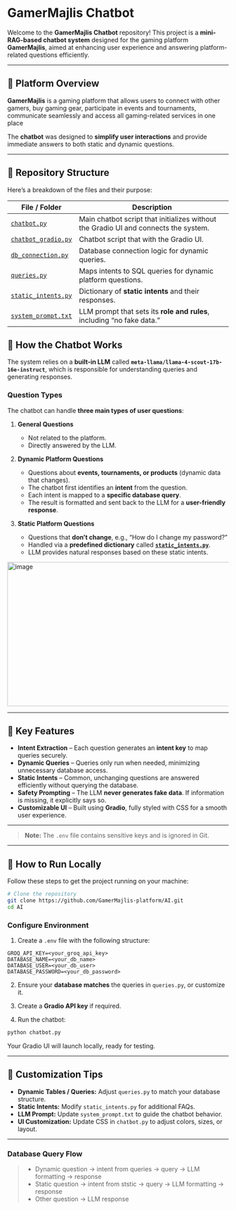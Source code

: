 # GamerMajlis Chatbot

Welcome to the **GamerMajlis Chatbot** repository! This project is a **mini-RAG-based chatbot system** designed for the gaming platform **GamerMajlis**, aimed at enhancing user experience and answering platform-related questions efficiently.

---

## 🚩 Platform Overview

**GamerMajlis** is a gaming platform that allows users to connect with other gamers, buy gaming gear, participate in events and tournaments, communicate seamlessly and access all gaming-related services in one place

The **chatbot** was designed to **simplify user interactions** and provide immediate answers to both static and dynamic questions.

---
## 🚩 Repository Structure

Here’s a breakdown of the files and their purpose:

| File / Folder                              | Description                                                                      |
| ------------------------------------------ | -------------------------------------------------------------------------------- |
| [`chatbot.py`](./chatbot.py)               | Main chatbot script that initializes without the Gradio UI and connects the system. |
| [`chatbot_gradio.py`](./chatbot.py)        | Chatbot script that with the Gradio UI.                                           |
| [`db_connection.py`](./db_connection.py)   | Database connection logic for dynamic queries.                                   |
| [`queries.py`](./queries.py)               | Maps intents to SQL queries for dynamic platform questions.                      |
| [`static_intents.py`](./static_intents.py) | Dictionary of **static intents** and their responses.                            |
| [`system_prompt.txt`](./system_prompt.txt) | LLM prompt that sets its **role and rules**, including “no fake data.”           |

## 🚩 How the Chatbot Works

The system relies on a **built-in LLM** called **`meta-llama/llama-4-scout-17b-16e-instruct`**, which is responsible for understanding queries and generating responses.

### Question Types

The chatbot can handle **three main types of user questions**:

1. **General Questions**

   * Not related to the platform.
   * Directly answered by the LLM.

2. **Dynamic Platform Questions**

   * Questions about **events, tournaments, or products** (dynamic data that changes).
   * The chatbot first identifies an **intent** from the question.
   * Each intent is mapped to a **specific database query**.
   * The result is formatted and sent back to the LLM for a **user-friendly response**.

3. **Static Platform Questions**

   * Questions that **don’t change**, e.g., “How do I change my password?”
   * Handled via a **predefined dictionary** called [**`static_intents.py`**](./static_intents.py).
   * LLM provides natural responses based on these static intents.
     
<img width="1673" height="328" alt="image" src="https://github.com/user-attachments/assets/3ffd2207-f389-4155-ad24-9c6f47464e3c" />

---

## 🚩 Key Features

* **Intent Extraction** – Each question generates an **intent key** to map queries securely.
* **Dynamic Queries** – Queries only run when needed, minimizing unnecessary database access.
* **Static Intents** – Common, unchanging questions are answered efficiently without querying the database.
* **Safety Prompting** – The LLM **never generates fake data**. If information is missing, it explicitly says so.
* **Customizable UI** – Built using **Gradio**, fully styled with CSS for a smooth user experience.

---



> **Note:** The `.env` file contains sensitive keys and is ignored in Git.

---

## 🚩 How to Run Locally

Follow these steps to get the project running on your machine:

```bash
# Clone the repository
git clone https://github.com/GamerMajlis-platform/AI.git
cd AI
```

### Configure Environment

1. Create a `.env` file with the following structure:

```
GROQ_API_KEY=<your_groq_api_key>
DATABASE_NAME=<your_db_name>
DATABASE_USER=<your_db_user>
DATABASE_PASSWORD=<your_db_password>
```

2. Ensure your **database matches** the queries in `queries.py`, or customize it.

3. Create a **Gradio API key** if required.

4. Run the chatbot:

```bash
python chatbot.py
```

Your Gradio UI will launch locally, ready for testing.

---

## 🚩 Customization Tips

* **Dynamic Tables / Queries:** Adjust `queries.py` to match your database structure.
* **Static Intents:** Modify `static_intents.py` for additional FAQs.
* **LLM Prompt:** Update `system_prompt.txt` to guide the chatbot behavior.
* **UI Customization:** Update CSS in `chatbot.py` to adjust colors, sizes, or layout.

---

### Database Query Flow

> * Dynamic question → intent from queries → query → LLM formatting → response
> * Static question → intent from ststic → query → LLM formatting → response
> * Other question → LLM response 
